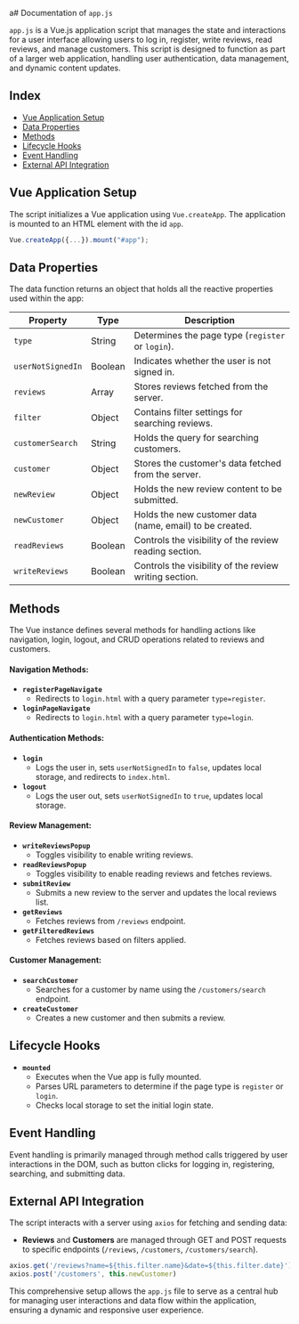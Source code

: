 a# Documentation of `app.js`

`app.js` is a Vue.js application script that manages the state and interactions for a user interface allowing users to log in, register, write reviews, read reviews, and manage customers. This script is designed to function as part of a larger web application, handling user authentication, data management, and dynamic content updates.

## Index

- [Vue Application Setup](#vue-application-setup)
- [Data Properties](#data-properties)
- [Methods](#methods)
- [Lifecycle Hooks](#lifecycle-hooks)
- [Event Handling](#event-handling)
- [External API Integration](#external-api-integration)

## Vue Application Setup

The script initializes a Vue application using `Vue.createApp`. The application is mounted to an HTML element with the id `app`.

```javascript
Vue.createApp({...}).mount("#app");
```

## Data Properties

The data function returns an object that holds all the reactive properties used within the app:

| Property          | Type    | Description                                              |
|-------------------|---------|----------------------------------------------------------|
| `type`            | String  | Determines the page type (`register` or `login`).        |
| `userNotSignedIn` | Boolean | Indicates whether the user is not signed in.             |
| `reviews`         | Array   | Stores reviews fetched from the server.                  |
| `filter`          | Object  | Contains filter settings for searching reviews.          |
| `customerSearch`  | String  | Holds the query for searching customers.                 |
| `customer`        | Object  | Stores the customer's data fetched from the server.      |
| `newReview`       | Object  | Holds the new review content to be submitted.            |
| `newCustomer`     | Object  | Holds the new customer data (name, email) to be created. |
| `readReviews`     | Boolean | Controls the visibility of the review reading section.   |
| `writeReviews`    | Boolean | Controls the visibility of the review writing section.   |

## Methods

The Vue instance defines several methods for handling actions like navigation, login, logout, and CRUD operations related to reviews and customers.

#### Navigation Methods:

- **`registerPageNavigate`**
  - Redirects to `login.html` with a query parameter `type=register`.
- **`loginPageNavigate`**
  - Redirects to `login.html` with a query parameter `type=login`.

#### Authentication Methods:

- **`login`**
  - Logs the user in, sets `userNotSignedIn` to `false`, updates local storage, and redirects to `index.html`.
- **`logout`**
  - Logs the user out, sets `userNotSignedIn` to `true`, updates local storage.

#### Review Management:

- **`writeReviewsPopup`**
  - Toggles visibility to enable writing reviews.
- **`readReviewsPopup`**
  - Toggles visibility to enable reading reviews and fetches reviews.
- **`submitReview`**
  - Submits a new review to the server and updates the local reviews list.
- **`getReviews`**
  - Fetches reviews from `/reviews` endpoint.
- **`getFilteredReviews`**
  - Fetches reviews based on filters applied.

#### Customer Management:

- **`searchCustomer`**
  - Searches for a customer by name using the `/customers/search` endpoint.
- **`createCustomer`**
  - Creates a new customer and then submits a review.

## Lifecycle Hooks

- **`mounted`**
  - Executes when the Vue app is fully mounted.
  - Parses URL parameters to determine if the page type is `register` or `login`.
  - Checks local storage to set the initial login state.

## Event Handling

Event handling is primarily managed through method calls triggered by user interactions in the DOM, such as button clicks for logging in, registering, searching, and submitting data.

## External API Integration

The script interacts with a server using `axios` for fetching and sending data:
- **Reviews** and **Customers** are managed through GET and POST requests to specific endpoints (`/reviews`, `/customers`, `/customers/search`).

```javascript
axios.get('/reviews?name=${this.filter.name}&date=${this.filter.date}')
axios.post('/customers', this.newCustomer)
```

This comprehensive setup allows the `app.js` file to serve as a central hub for managing user interactions and data flow within the application, ensuring a dynamic and responsive user experience.